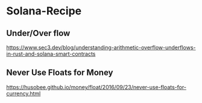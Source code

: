 # Solana-Recipe
## Under/Over flow 
https://www.sec3.dev/blog/understanding-arithmetic-overflow-underflows-in-rust-and-solana-smart-contracts
## Never Use Floats for Money
https://husobee.github.io/money/float/2016/09/23/never-use-floats-for-currency.html
